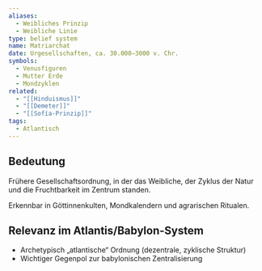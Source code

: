 ```yaml
---
aliases:
  - Weibliches Prinzip
  - Weibliche Linie
type: belief system
name: Matriarchat
date: Urgesellschaften, ca. 30.000–3000 v. Chr.
symbols:
  - Venusfiguren
  - Mutter Erde
  - Mondzyklen
related:
  - "[[Hinduismus]]"
  - "[[Demeter]]"
  - "[[Sofía-Prinzip]]"
tags:
  - Atlantisch
---
```


## Bedeutung
Frühere Gesellschaftsordnung, in der das Weibliche, der Zyklus der Natur und die Fruchtbarkeit im Zentrum standen.  

Erkennbar in Göttinnenkulten, Mondkalendern und agrarischen Ritualen.

## Relevanz im Atlantis/Babylon-System
- Archetypisch „atlantische“ Ordnung (dezentrale, zyklische Struktur)  
- Wichtiger Gegenpol zur babylonischen Zentralisierung  

